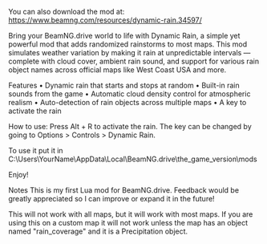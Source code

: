 You can also download the mod at: https://www.beamng.com/resources/dynamic-rain.34597/

Bring your BeamNG.drive world to life with Dynamic Rain, a simple yet powerful mod that adds randomized rainstorms to most maps. This mod simulates weather variation by making it rain at unpredictable intervals — complete with cloud cover, ambient rain sound, and support for various rain object names across official maps like West Coast USA and more.

Features
• Dynamic rain that starts and stops at random
• Built-in rain sounds from the game
• Automatic cloud density control for atmospheric realism
• Auto-detection of rain objects across multiple maps
• A key to activate the rain

How to use:
Press Alt + R to activate the rain. The key can be changed by going to Options > Controls > Dynamic Rain.

To use it put it in C:\Users\YourName\AppData\Local\BeamNG.drive\the_game_version\mods

Enjoy!

Notes
This is my first Lua mod for BeamNG.drive. Feedback would be greatly appreciated so I can improve or expand it in the future!

This will not work with all maps, but it will work with most maps. If you are using this on a custom map it will not work unless the map has an object named "rain_coverage" and it is a Precipitation object.
